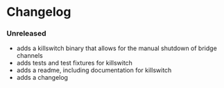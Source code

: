 # Changelog

### Unreleased

- adds a killswitch binary that allows for the manual shutdown of bridge channels 
- adds tests and test fixtures for killswitch 
- adds a readme, including documentation for killswitch
- adds a changelog

